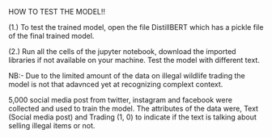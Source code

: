HOW TO TEST THE MODEL!!

(1.) To test the trained model, open the file DistillBERT which has a pickle file of the final trained model.

(2.) Run all the cells of the jupyter notebook, download the imported libraries if not available on your machine. Test the model with different text.

NB:- Due to the limited amount of the data on illegal wildlife trading the model is not that adavnced yet at recognizing complext context.

5,000 social media post from twitter, instagram and facebook were collected and used  to train the model. The attributes of the data were, Text (Social media post) 
and Trading (1, 0) to indicate if the text is talking about selling illegal items or not. 
